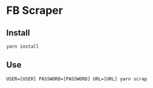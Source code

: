 # FB Scraper

## Install

`yarn install`

## Use

`USER=[USER] PASSWORD=[PASSWORD] URL=[URL] yarn scrap`
